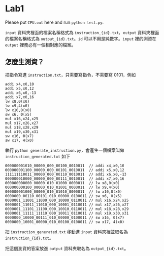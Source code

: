 # Lab1

Please put `CPU.out` here and run `python test.py`.

`input` 資料夾裡面的檔案名稱格式為 `instruction_{id}.txt`，`output` 資料夾裡面的檔案名稱格式為 `output_{id}.txt`。`id` 可以不用是純數字。`input` 裡的測資在 `output` 裡務必有一個相對應的檔案。

## 怎麼生測資？

把指令寫進 `instruction.txt`，只需要寫指令，不需要寫 0101，例如

```
addi x4,x0,10
addi x5,x0,12
addi x6,x0,-13
addi x7,x0,16
lw x8,0(x0)
lw x9,4(x0)
lw x10,8(x0)
sw x6, 0(x5)
mul x16,x24,x25
mul x17,x26,x27
mul x18,x28,x29
mul x19,x30,x31
sw x16, 0(x7)
sw x17, 4(x0)
```

執行 `python generate_instruction.py`，會產生一個檔案叫做 `instruction_generated.txt` 如下

```
000000001010_00000_000_00100_0010011  // addi x4,x0,10
000000001100_00000_000_00101_0010011  // addi x5,x0,12
111111110011_00000_000_00110_0010011  // addi x6,x0,-13
000000010000_00000_000_00111_0010011  // addi x7,x0,16
000000000000_00000_010_01000_0000011  // lw x8,0(x0)
000000000100_00000_010_01001_0000011  // lw x9,4(x0)
000000001000_00000_010_01010_0000011  // lw x10,8(x0)
0000000_00110_00101_010_00000_0100011 // sw x6, 0(x5)
0000001_11001_11000_000_10000_0110011 // mul x16,x24,x25
0000001_11011_11010_000_10001_0110011 // mul x17,x26,x27
0000001_11101_11100_000_10010_0110011 // mul x18,x28,x29
0000001_11111_11110_000_10011_0110011 // mul x19,x30,x31
0000000_10000_00111_010_00000_0100011 // sw x16, 0(x7)
0000000_10001_00000_010_00100_0100011 // sw x17, 4(x0)
```

把 `instruction_generated.txt` 移動進 `input` 資料夾裡並取名為 `instruction_{id}.txt`。

把這個測資的答案放進 `output` 資料夾取名為 `output_{id}.txt`。
